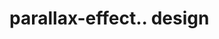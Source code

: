 # parallax-effect.. design                                                                                                                                                                  

